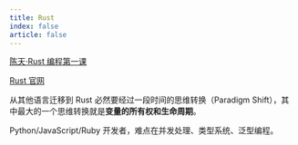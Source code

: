 ```yaml
---
title: Rust
index: false
article: false
---
```


[陈天·Rust 编程第一课](https://time.geekbang.com/column/intro/100085301?utm_campaign=geektime_search&utm_content=geektime_search&utm_medium=geektime_search&utm_source=geektime_search&utm_term=geektime_search&tab=catalog)

[Rust 官网](https://www.rust-lang.org/)

<Catalog />

从其他语言迁移到 Rust 必然要经过一段时间的思维转换（Paradigm Shift），其中最大的一个思维转换就是**变量的所有权和生命周期**。

Python/JavaScript/Ruby 开发者，难点在并发处理、类型系统、泛型编程。
